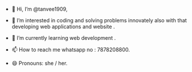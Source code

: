 - 👋 Hi, I’m @tanvee1909,
- 👀 I’m interested in coding and solving problems innovately also with that developing web applications and website .
- 🌱 I’m currently learning web development . 

- 📫 How to reach me whatsapp no : 7878208800.
- 😄 Pronouns: she / her.


<!---
tanvee1909/tanvee1909 is a ✨ special ✨ repository because its `README.md` (this file) appears on your GitHub profile.
You can click the Preview link to take a look at your changes.
--->
